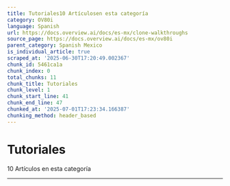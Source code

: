 ```yaml
---
title: Tutoriales10 Artículosen esta categoría
category: OV80i
language: Spanish
url: https://docs.overview.ai/docs/es-mx/clone-walkthroughs
source_page: https://docs.overview.ai/docs/es-mx/ov80i
parent_category: Spanish Mexico
is_individual_article: true
scraped_at: '2025-06-30T17:20:49.002367'
chunk_id: 5461ca1a
chunk_index: 0
total_chunks: 11
chunk_title: Tutoriales
chunk_level: 1
chunk_start_line: 41
chunk_end_line: 47
chunked_at: '2025-07-01T17:23:34.166387'
chunking_method: header_based
---
```


# Tutoriales

10 Artículos  en esta categoría

* * *
